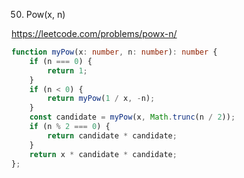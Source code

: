 50. Pow(x, n)

https://leetcode.com/problems/powx-n/

```TypeScript
function myPow(x: number, n: number): number {
    if (n === 0) {
        return 1;
    }
    if (n < 0) {
        return myPow(1 / x, -n);
    }
    const candidate = myPow(x, Math.trunc(n / 2));
    if (n % 2 === 0) {
        return candidate * candidate;
    }
    return x * candidate * candidate;
};
```
